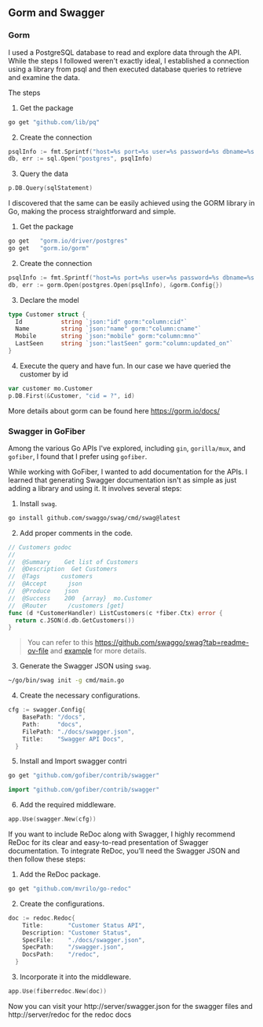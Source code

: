 ## Gorm and Swagger

### Gorm
I used a PostgreSQL database to read and explore data through the API. While the steps I followed weren't exactly ideal, I established a connection using a library from psql and then executed database queries to retrieve and examine the data.

The steps

1. Get the package

```bash
go get "github.com/lib/pq"
```

2. Create the connection

```go
psqlInfo := fmt.Sprintf("host=%s port=%s user=%s password=%s dbname=%s sslmode=disable",Host, Port, User, Password, Database)
db, err := sql.Open("postgres", psqlInfo)
```

3. Query the data

```go
p.DB.Query(sqlStatement)
```

I discovered that the same can be easily achieved using the GORM library in Go, making the process straightforward and simple.

1. Get the package

```bash
go get   "gorm.io/driver/postgres"
go get   "gorm.io/gorm"

```

2. Create the connection

```go
psqlInfo := fmt.Sprintf("host=%s port=%s user=%s password=%s dbname=%s sslmode=disable",Host, Port, User, Password, Database)
db, err := gorm.Open(postgres.Open(psqlInfo), &gorm.Config{})
```

3. Declare the model
```go
type Customer struct {
  Id           string `json:"id" gorm:"column:cid"`
  Name         string `json:"name" gorm:"column:cname"`
  Mobile       string `json:"mobile" gorm:"column:mno"`
  LastSeen     string `json:"lastSeen" gorm:"column:updated_on"`
}
```

4. Execute the query and have fun. In our case we have queried the customer by id
```go
var customer mo.Customer
p.DB.First(&Customer, "cid = ?", id)
```

More details about gorm can be found here https://gorm.io/docs/


### Swagger in GoFiber

Among the various Go APIs I've explored, including `gin`, `gorilla/mux`, and `gofiber`, I found that I prefer using `gofiber`.

While working with GoFiber, I wanted to add documentation for the APIs. I learned that generating Swagger documentation isn't as simple as just adding a library and using it. It involves several steps:
1. Install `swag`.
```bash
go install github.com/swaggo/swag/cmd/swag@latest
```
2. Add proper comments in the code.
  ```go
  // Customers godoc
  //
  //  @Summary    Get list of Customers
  //  @Description  Get Customers
  //  @Tags      customers
  //  @Accept      json
  //  @Produce    json
  //  @Success    200  {array}  mo.Customer
  //  @Router      /customers [get]
  func (d *CustomerHandler) ListCustomers(c *fiber.Ctx) error {
    return c.JSON(d.db.GetCustomers())
  }
  ```
   > You can refer to this https://github.com/swaggo/swag?tab=readme-ov-file and [example](https://github.com/swaggo/swag/tree/master/example/celler) for more details.
3. Generate the Swagger JSON using `swag`.
```bash
~/go/bin/swag init -g cmd/main.go
```
4. Create the necessary configurations.
```go
cfg := swagger.Config{
    BasePath: "/docs",
    Path:     "docs",
    FilePath: "./docs/swagger.json",
    Title:    "Swagger API Docs",
  }
```
5. Install and Import swagger contri
```bash
go get "github.com/gofiber/contrib/swagger"
```
```go
import "github.com/gofiber/contrib/swagger"
```
6. Add the required middleware.
```go
app.Use(swagger.New(cfg))
```


If you want to include ReDoc along with Swagger, I highly recommend ReDoc for its clear and easy-to-read presentation of Swagger documentation. To integrate ReDoc, you’ll need the Swagger JSON and then follow these steps:
1. Add the ReDoc package.
```bash
go get "github.com/mvrilo/go-redoc"
```
2. Create the configurations.
```go
doc := redoc.Redoc{
    Title:       "Customer Status API",
    Description: "Customer Status",
    SpecFile:    "./docs/swagger.json",
    SpecPath:    "/swagger.json",
    DocsPath:    "/redoc",
  }
```
3. Incorporate it into the middleware.
```go
app.Use(fiberredoc.New(doc))
```

Now you can visit your http://server/swagger.json for the swagger files
and http://server/redoc for the redoc docs
